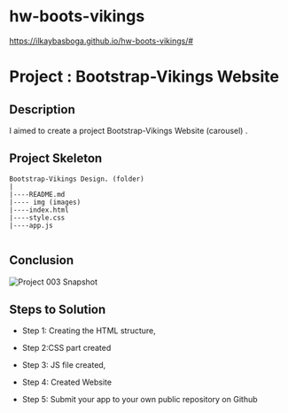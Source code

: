 # hw-boots-vikings
https://ilkaybasboga.github.io/hw-boots-vikings/#

# Project : Bootstrap-Vikings Website 



## Description
I aimed to create a project Bootstrap-Vikings Website (carousel) .


## Project Skeleton 

```
Bootstrap-Vikings Design. (folder)
|
|----README.md               
|---- img (images)            
|----index.html  
|----style.css
|----app.js
  

```
## Conclusion

![Project 003 Snapshot](viking.gif)

## Steps to Solution
  
- Step 1: Creating the HTML structure,

- Step 2:CSS part created

- Step 3: JS file created,

- Step 4: Created Website
 
- Step 5: Submit your app to your own public repository on Github
